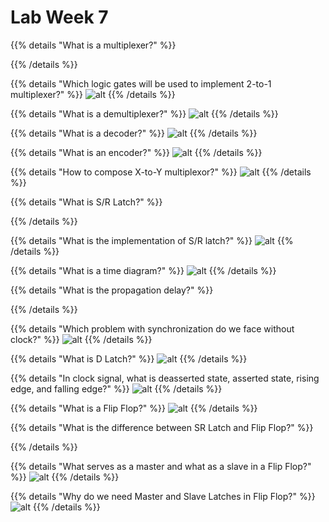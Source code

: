 # Lab Week 7

{{% details "What is a multiplexer?" %}}

{{% /details %}}

{{% details "Which logic gates will be used to implement 2-to-1 multiplexer?" %}}
![alt](/images/img5.png)
{{% /details %}}

{{% details "What is a demultiplexer?" %}}
![alt](/images/img6.jpg)
{{% /details %}}

{{% details "What is a decoder?" %}}
![alt](/images/img7.jpg)
{{% /details %}}

{{% details "What is an encoder?" %}}
![alt](/images/img8.jpg)
{{% /details %}}

{{% details "How to compose X-to-Y multiplexor?" %}}
![alt](/images/img9.jpg)
{{% /details %}}

{{% details "What is S/R Latch?" %}}

{{% /details %}}

{{% details "What is the implementation of S/R latch?" %}}
![alt](/images/img12.png)
{{% /details %}}

{{% details "What is a time diagram?" %}}
![alt](/images/img13.png)
{{% /details %}}

{{% details "What is the propagation delay?" %}}

{{% /details %}}

{{% details "Which problem with synchronization do we face without clock?" %}}
![alt](/images/img15.png)
{{% /details %}}

{{% details "What is D Latch?" %}}
![alt](/images/img14.png)
{{% /details %}}

{{% details "In clock signal, what is deasserted state, asserted state, rising edge, and falling edge?" %}}
![alt](/images/img16.png)
{{% /details %}}

{{% details "What is a Flip Flop?" %}}
![alt](/images/img18.png)
{{% /details %}}

{{% details "What is the difference between SR Latch and Flip Flop?" %}}

{{% /details %}}

{{% details "What serves as a master and what as a slave in a Flip Flop?" %}}
![alt](/images/img17.png)
{{% /details %}}

{{% details "Why do we need Master and Slave Latches in Flip Flop?" %}}
![alt](/images/img19.png)
{{% /details %}}
